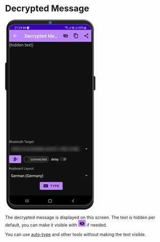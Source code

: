 # Decrypted Message

![Decrypted Message](./readme_images/decrypted_message.png)

The decrypted message is displayed on this screen. The text is hidden per default, you can make it visible with ![vilibility](./readme_images/visibility.png) if needed. 

You can use [auto-type](autotype.md) and other tools without making the text visible. 